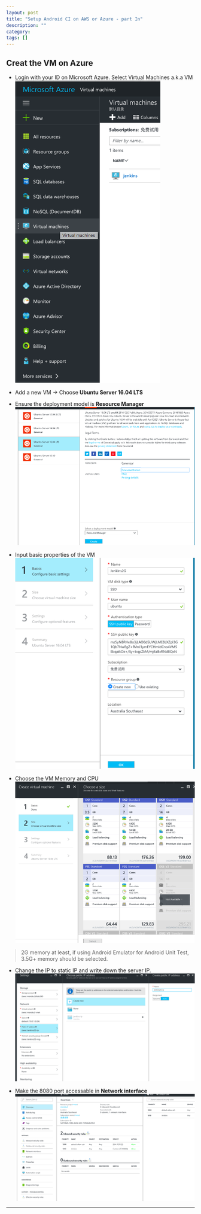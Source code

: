 ```yaml
---
layout: post
title: "Setup Android CI on AWS or Azure - part In"
description: ""
category: 
tags: []
---
```

## Creat the VM on Azure
* Login with your ID on Microsoft Azure. Select Virtual Machines a.k.a VM
![VM](../images/azure/VM.png)

* Add a new VM -> Choose **Ubuntu Server 16.04 LTS** 
* Ensure the deployment model is **Resource Manager**
![Ubuntu](../images/azure/ubuntu.png)

* Input basic properties of the VM
![basic](../images/azure/basic.png)

* Choose the VM Memory and CPU
![choose](../images/azure/choose2.png)

> 2G memory at least, if using Android Emulator for Android Unit Test, 3.5G+ memory should be selected.

* Change the IP to static IP and write down the server IP.
![IP](../images/azure/IP.png)

* Make the 8080 port accessable in **Network interface**
![port](../images/azure/port.png)

-------
